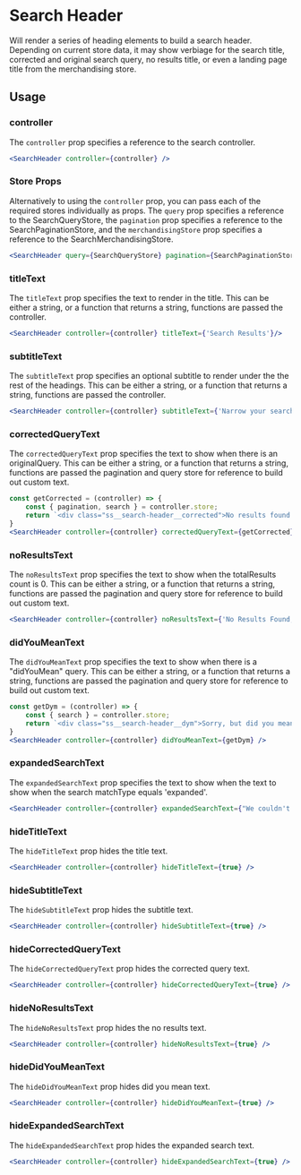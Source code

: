 # Search Header

Will render a series of heading elements to build a search header. Depending on current store data, it may show verbiage for the search title, corrected and original search query, no results title, or even a landing page title from the merchandising store.

## Usage

### controller
The `controller` prop specifies a reference to the search controller.

```jsx
<SearchHeader controller={controller} />
```

### Store Props
Alternatively to using the `controller` prop, you can pass each of the required stores individually as props. The `query` prop specifies a reference to the SearchQueryStore, the `pagination` prop specifies a reference to the SearchPaginationStore, and the `merchandisingStore` prop specifies a reference to the SearchMerchandisingStore. 

```jsx
<SearchHeader query={SearchQueryStore} pagination={SearchPaginationStore} merchandising={SearchMerchandisingStore} />
```

### titleText
The `titleText` prop specifies the text to render in the title. This can be either a string, or a function that returns a string, functions are passed the controller.

```jsx
<SearchHeader controller={controller} titleText={'Search Results'}/>
```

### subtitleText
The `subtitleText` prop specifies an optional subtitle to render under the the rest of the headings. This can be either a string, or a function that returns a string, functions are passed the controller.

```jsx
<SearchHeader controller={controller} subtitleText={'Narrow your search!'} />
```

### correctedQueryText
The `correctedQueryText` prop specifies the text to show when there is an originalQuery. This can be either a string, or a function that returns a string, functions are passed the pagination and query store for reference to build out custom text.

```jsx
const getCorrected = (controller) => {
	const { pagination, search } = controller.store;
	return `<div class="ss__search-header__corrected">No results found for <em>"${search?.originalQuery?.string}"</em>, showing results for <em>"${search?.query?.string}"</em> instead.</div>`
}
<SearchHeader controller={controller} correctedQueryText={getCorrected} />
```

### noResultsText
The `noResultsText` prop specifies the text to show when the totalResults count is 0. This can be either a string, or a function that returns a string, functions are passed the pagination and query store for reference to build out custom text.

```jsx
<SearchHeader controller={controller} noResultsText={'No Results Found, Please try another term'} />
```


### didYouMeanText
The `didYouMeanText` prop specifies the text to show when there is a "didYouMean" query. This can be either a string, or a function that returns a string, functions are passed the pagination and query store for reference to build out custom text.

```jsx
const getDym = (controller) => {
	const { search } = controller.store;
	return `<div class="ss__search-header__dym">Sorry, but did you mean <em>"<a href=${search?.didYouMean?.url.href}>${search?.didYouMean?.string}</a>"</em></div>`
}
<SearchHeader controller={controller} didYouMeanText={getDym} />
```

### expandedSearchText
The `expandedSearchText` prop specifies the text to show when the text to show when the search matchType equals 'expanded'.
```jsx
<SearchHeader controller={controller} expandedSearchText={"We couldn't find an exact match for that, but heres something similar:"} />
```

### hideTitleText
The `hideTitleText` prop hides the title text.

```jsx
<SearchHeader controller={controller} hideTitleText={true} />
```

### hideSubtitleText
The `hideSubtitleText` prop hides the subtitle text.

```jsx
<SearchHeader controller={controller} hideSubtitleText={true} />
```

### hideCorrectedQueryText
The `hideCorrectedQueryText` prop hides the corrected query text.

```jsx
<SearchHeader controller={controller} hideCorrectedQueryText={true} />
```

### hideNoResultsText
The `hideNoResultsText` prop hides the no results text.

```jsx
<SearchHeader controller={controller} hideNoResultsText={true} />
```

### hideDidYouMeanText
The `hideDidYouMeanText` prop hides did you mean text.

```jsx
<SearchHeader controller={controller} hideDidYouMeanText={true} />
```

### hideExpandedSearchText
The `hideExpandedSearchText` prop hides the expanded search text.

```jsx
<SearchHeader controller={controller} hideExpandedSearchText={true} />
```